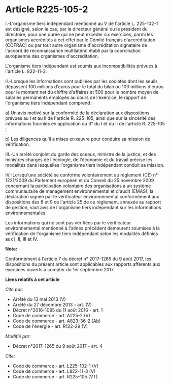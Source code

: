 # Article R225-105-2

I.-L'organisme tiers indépendant mentionné au V de l'article L. 225-102-1 est désigné, selon le cas, par le directeur général
ou le président du directoire, pour une durée qui ne peut excéder six exercices, parmi les organismes accrédités à cet effet
par le Comité français d'accréditation (COFRAC) ou par tout autre organisme d'accréditation signataire de l'accord de
reconnaissance multilatéral établi par la coordination européenne des organismes d'accréditation. 

L'organisme tiers indépendant est soumis aux incompatibilités prévues à l'article L. 822-11-3. 

II.-Lorsque les informations sont publiées par les sociétés dont les seuils dépassent 100 millions d'euros pour le total du
bilan ou 100 millions d'euros pour le montant net du chiffre d'affaires et 500 pour le nombre moyen de salariés permanents
employés au cours de l'exercice, le rapport de l'organisme tiers indépendant comprend : 

a) Un avis motivé sur la conformité de la déclaration aux dispositions prévues au I et au II de l'article R. 225-105, ainsi
que sur la sincérité des informations fournies en application du 3° du I et du II de l'article R. 225-105 ; 

b) Les diligences qu'il a mises en œuvre pour conduire sa mission de vérification. 

III.-Un arrêté conjoint du garde des sceaux, ministre de la justice, et des ministres chargés de l'écologie, de l'économie et
du travail précise les modalités dans lesquelles l'organisme tiers indépendant conduit sa mission. 

IV.-Lorsqu'une société se conforme volontairement au règlement (CE) n° 1221/2009 du Parlement européen et du Conseil du 25
novembre 2009 concernant la participation volontaire des organisations à un système communautaire de management
environnemental et d'audit (EMAS), la déclaration signée par le vérificateur environnemental conformément aux dispositions
des 8 et 9 de l'article 25 de ce règlement, annexée au rapport de gestion, vaut avis de l'organisme tiers indépendant sur les
informations environnementales. 

Les informations qui ne sont pas vérifiées par le vérificateur environnemental mentionné à l'alinéa précédent demeurent
soumises à la vérification de l'organisme tiers indépendant selon les modalités définies aux I, II, III et IV.

**Nota:**

Conformément à l'article 7 du décret n° 2017-1265 du 9 août 2017, les dispositions du présent article sont applicables aux
rapports afférents aux exercices ouverts à compter du 1er septembre 2017.

**Liens relatifs à cet article**

_Cité par_:

  - Arrêté du 13 mai 2013 (V)
  - Arrêté du 27 décembre 2013 - art. (V)
  - Décret n°2016-1095 du 11 août 2016 - art. 1
  - Code de commerce - art. A225-2 (V)
  - Code de commerce - art. A823-36-2 (Ab)
  - Code de l'énergie - art. R122-29 (V)

_Modifié par_:

  - Décret n°2017-1265 du 9 août 2017 - art. 4

_Cite_:

  - Code de commerce - art. L225-102-1 (V)
  - Code de commerce - art. L822-11-3 (V)
  - Code de commerce - art. R225-105 (VT)
